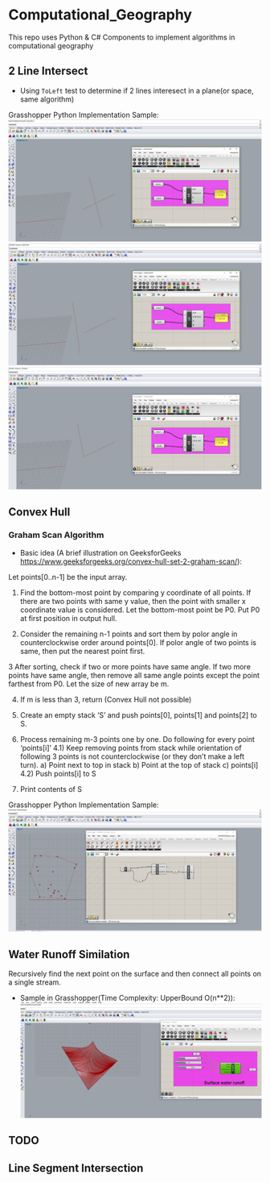 # Computational_Geography

This repo uses Python & C# Components to implement algorithms in computational geography

## 2 Line Intersect

 - Using `ToLeft` test to determine if 2 lines interesect in a plane(or space, same algorithm)

Grasshopper Python Implementation Sample:
![alt text](https://github.com/LeoYuanjieLi/Computational_Geography/blob/master/TwoLineIntersect/3d-case-1.JPG)
![alt text](https://github.com/LeoYuanjieLi/Computational_Geography/blob/master/TwoLineIntersect/3d-case-2.JPG)
![alt text](https://github.com/LeoYuanjieLi/Computational_Geography/blob/master/TwoLineIntersect/3d-case-3.JPG)


## Convex Hull

### Graham Scan Algorithm

- Basic idea (A brief illustration on GeeksforGeeks https://www.geeksforgeeks.org/convex-hull-set-2-graham-scan/): 

Let points[0..n-1] be the input array.

1) Find the bottom-most point by comparing y coordinate of all points. If there are two points with same y value, then the point with smaller x coordinate value is considered. Let the bottom-most point be P0. Put P0 at first position in output hull.

2) Consider the remaining n-1 points and sort them by polor angle in counterclockwise order around points[0]. If polor angle of two points is same, then put the nearest point first.

3 After sorting, check if two or more points have same angle. If two more points have same angle, then remove all same angle points except the point farthest from P0. Let the size of new array be m.

4) If m is less than 3, return (Convex Hull not possible)

5) Create an empty stack ‘S’ and push points[0], points[1] and points[2] to S.

6) Process remaining m-3 points one by one. Do following for every point ‘points[i]’
        4.1) Keep removing points from stack while orientation of following 3 points is not counterclockwise (or they don’t make a left turn).
            a) Point next to top in stack
            b) Point at the top of stack
            c) points[i]
         4.2) Push points[i] to S

5) Print contents of S

Grasshopper Python Implementation Sample:
![alt text](https://raw.githubusercontent.com/LeoYuanjieLi/Computational_Geography/master/Graham_Scan_Algorithm/Graham-Scan-Image.JPG)



## Water Runoff Similation

Recursively find the next point on the surface and then connect all points on a single stream.

- Sample in Grasshopper(Time Complexity: UpperBound O(n**2)):
![alt text](https://raw.githubusercontent.com/LeoYuanjieLi/Computational_Geography/master/WaterRunOff/img-1.JPG)

## TODO

## Line Segment Intersection
